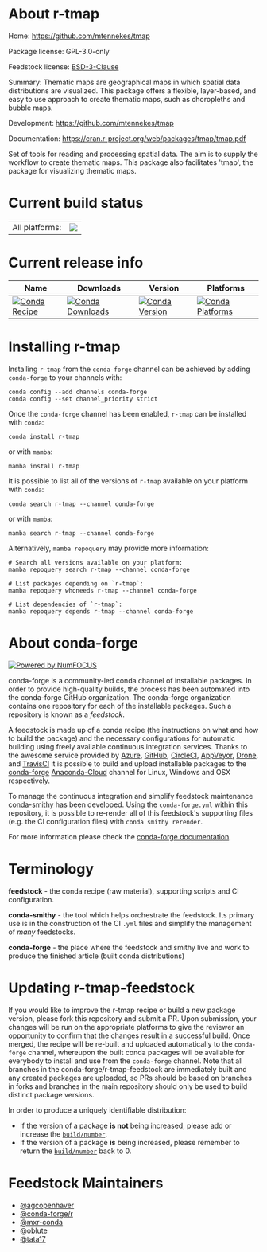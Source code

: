 About r-tmap
============

Home: https://github.com/mtennekes/tmap

Package license: GPL-3.0-only

Feedstock license: [BSD-3-Clause](https://github.com/conda-forge/r-tmap-feedstock/blob/main/LICENSE.txt)

Summary: Thematic maps are geographical maps in which spatial data distributions are visualized. This package offers a flexible, layer-based, and easy to use approach to create thematic maps, such as choropleths and bubble maps.

Development: https://github.com/mtennekes/tmap

Documentation: https://cran.r-project.org/web/packages/tmap/tmap.pdf

Set of tools for reading and processing spatial data. The aim is to supply the workflow to create thematic maps. This package also facilitates 'tmap', the package for visualizing thematic maps.

Current build status
====================


<table><tr><td>All platforms:</td>
    <td>
      <a href="https://dev.azure.com/conda-forge/feedstock-builds/_build/latest?definitionId=7082&branchName=main">
        <img src="https://dev.azure.com/conda-forge/feedstock-builds/_apis/build/status/r-tmap-feedstock?branchName=main">
      </a>
    </td>
  </tr>
</table>

Current release info
====================

| Name | Downloads | Version | Platforms |
| --- | --- | --- | --- |
| [![Conda Recipe](https://img.shields.io/badge/recipe-r--tmap-green.svg)](https://anaconda.org/conda-forge/r-tmap) | [![Conda Downloads](https://img.shields.io/conda/dn/conda-forge/r-tmap.svg)](https://anaconda.org/conda-forge/r-tmap) | [![Conda Version](https://img.shields.io/conda/vn/conda-forge/r-tmap.svg)](https://anaconda.org/conda-forge/r-tmap) | [![Conda Platforms](https://img.shields.io/conda/pn/conda-forge/r-tmap.svg)](https://anaconda.org/conda-forge/r-tmap) |

Installing r-tmap
=================

Installing `r-tmap` from the `conda-forge` channel can be achieved by adding `conda-forge` to your channels with:

```
conda config --add channels conda-forge
conda config --set channel_priority strict
```

Once the `conda-forge` channel has been enabled, `r-tmap` can be installed with `conda`:

```
conda install r-tmap
```

or with `mamba`:

```
mamba install r-tmap
```

It is possible to list all of the versions of `r-tmap` available on your platform with `conda`:

```
conda search r-tmap --channel conda-forge
```

or with `mamba`:

```
mamba search r-tmap --channel conda-forge
```

Alternatively, `mamba repoquery` may provide more information:

```
# Search all versions available on your platform:
mamba repoquery search r-tmap --channel conda-forge

# List packages depending on `r-tmap`:
mamba repoquery whoneeds r-tmap --channel conda-forge

# List dependencies of `r-tmap`:
mamba repoquery depends r-tmap --channel conda-forge
```


About conda-forge
=================

[![Powered by
NumFOCUS](https://img.shields.io/badge/powered%20by-NumFOCUS-orange.svg?style=flat&colorA=E1523D&colorB=007D8A)](https://numfocus.org)

conda-forge is a community-led conda channel of installable packages.
In order to provide high-quality builds, the process has been automated into the
conda-forge GitHub organization. The conda-forge organization contains one repository
for each of the installable packages. Such a repository is known as a *feedstock*.

A feedstock is made up of a conda recipe (the instructions on what and how to build
the package) and the necessary configurations for automatic building using freely
available continuous integration services. Thanks to the awesome service provided by
[Azure](https://azure.microsoft.com/en-us/services/devops/), [GitHub](https://github.com/),
[CircleCI](https://circleci.com/), [AppVeyor](https://www.appveyor.com/),
[Drone](https://cloud.drone.io/welcome), and [TravisCI](https://travis-ci.com/)
it is possible to build and upload installable packages to the
[conda-forge](https://anaconda.org/conda-forge) [Anaconda-Cloud](https://anaconda.org/)
channel for Linux, Windows and OSX respectively.

To manage the continuous integration and simplify feedstock maintenance
[conda-smithy](https://github.com/conda-forge/conda-smithy) has been developed.
Using the ``conda-forge.yml`` within this repository, it is possible to re-render all of
this feedstock's supporting files (e.g. the CI configuration files) with ``conda smithy rerender``.

For more information please check the [conda-forge documentation](https://conda-forge.org/docs/).

Terminology
===========

**feedstock** - the conda recipe (raw material), supporting scripts and CI configuration.

**conda-smithy** - the tool which helps orchestrate the feedstock.
                   Its primary use is in the construction of the CI ``.yml`` files
                   and simplify the management of *many* feedstocks.

**conda-forge** - the place where the feedstock and smithy live and work to
                  produce the finished article (built conda distributions)


Updating r-tmap-feedstock
=========================

If you would like to improve the r-tmap recipe or build a new
package version, please fork this repository and submit a PR. Upon submission,
your changes will be run on the appropriate platforms to give the reviewer an
opportunity to confirm that the changes result in a successful build. Once
merged, the recipe will be re-built and uploaded automatically to the
`conda-forge` channel, whereupon the built conda packages will be available for
everybody to install and use from the `conda-forge` channel.
Note that all branches in the conda-forge/r-tmap-feedstock are
immediately built and any created packages are uploaded, so PRs should be based
on branches in forks and branches in the main repository should only be used to
build distinct package versions.

In order to produce a uniquely identifiable distribution:
 * If the version of a package **is not** being increased, please add or increase
   the [``build/number``](https://docs.conda.io/projects/conda-build/en/latest/resources/define-metadata.html#build-number-and-string).
 * If the version of a package **is** being increased, please remember to return
   the [``build/number``](https://docs.conda.io/projects/conda-build/en/latest/resources/define-metadata.html#build-number-and-string)
   back to 0.

Feedstock Maintainers
=====================

* [@agcopenhaver](https://github.com/agcopenhaver/)
* [@conda-forge/r](https://github.com/conda-forge/r/)
* [@mxr-conda](https://github.com/mxr-conda/)
* [@oblute](https://github.com/oblute/)
* [@tata17](https://github.com/tata17/)

